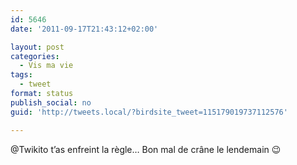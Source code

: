 ```yaml
---
id: 5646
date: '2011-09-17T21:43:12+02:00'

layout: post
categories:
  - Vis ma vie
tags:
  - tweet
format: status
publish_social: no
guid: 'http://tweets.local/?birdsite_tweet=115179019737112576'

---
```


@Twikito t’as enfreint la règle… Bon mal de crâne le lendemain 😉